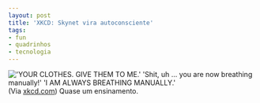 ```yaml
---
layout: post
title: 'XKCD: Skynet vira autoconsciente'
tags:
- fun
- quadrinhos
- tecnologia
---
```


!['YOUR CLOTHES. GIVE THEM TO ME.' 'Shit, uh ... you are now breathing manually!' 'I AM ALWAYS BREATHING MANUALLY.'](http://imgs.xkcd.com/comics/skynet.png)
(Via [xkcd.com](http://xkcd.com/))
Quase um ensinamento.
